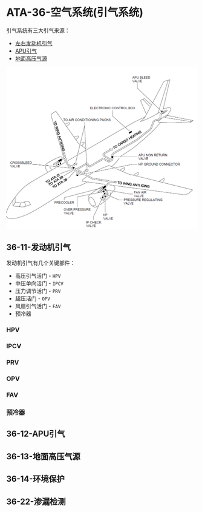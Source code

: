 # ATA-36-空气系统(引气系统)

引气系统有三大引气来源：

- [左右发动机引气](#_36-11-发动机引气)
- [APU引气](#_36-12-APU引气)
- [地面高压气源](#_36-13-地面高压气源)

<img src="./总体.png"/>

## 36-11-发动机引气

发动机引气有几个关键部件：

- 高压引气活门 - `HPV`
- 中压单向活门 - `IPCV`
- 压力调节活门 - `PRV`
- 超压活门 - `OPV`
- 风扇引气活门 - `FAV`
- 预冷器

### HPV

### IPCV

### PRV

### OPV

### FAV

### 预冷器

## 36-12-APU引气

## 36-13-地面高压气源

## 36-14-环境保护

## 36-22-渗漏检测